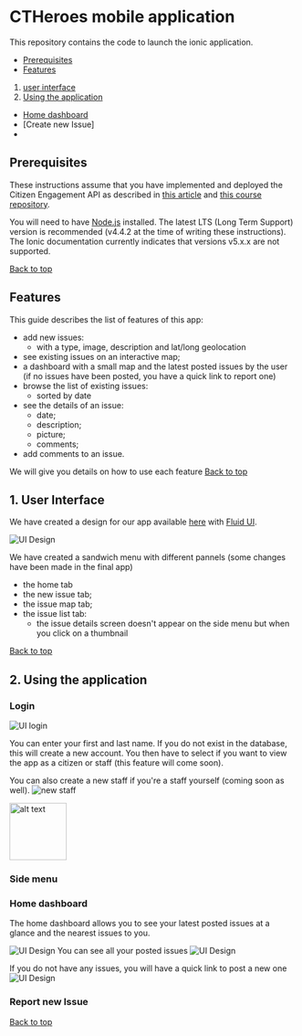 # CTHeroes mobile application

<a name="top"></a>

This repository contains the code to launch the ionic application.

* [Prerequisites](#pre)
* [Features](#features)

1. [user interface](#ui)
2. [Using the application](#using)
  * [Home dashboard](#setup-fork)
  * [Create new Issue]
  *





<a name="pre"></a>
## Prerequisites

These instructions assume that you have implemented and deployed the Citizen Engagement API as described in [this article](http://www.iflux.io/use-case/2015/02/03/citizen-engagement.html) and [this course repository](https://github.com/SoftEng-HEIGVD/Teaching-HEIGVD-CM_WEBS-2016).

You will need to have [Node.js](https://nodejs.org) installed.
The latest LTS (Long Term Support) version is recommended (v4.4.2 at the time of writing these instructions).
The Ionic documentation currently indicates that versions v5.x.x are not supported.

<a href="#top">Back to top</a>



<a name="features"></a>
## Features

This guide describes the list of features of this app:

* add new issues:
  * with a type, image, description and lat/long geolocation
* see existing issues on an interactive map;
* a dashboard with a small map and the latest posted issues by the user (if no issues have been posted, you have a quick link to report one)
* browse the list of existing issues:
  * sorted by date
* see the details of an issue:
  * date;
  * description;
  * picture;
  * comments;
* add comments to an issue.

We will give you details on how to use each feature
<a href="#top">Back to top</a>



<a name="ui"></a>
## 1. User Interface

We have created a design for our app available [here](https://www.fluidui.com/editor/live/preview/p_JGHaMwhypEvFRJXSJF2ELBFvhTuCJ7iW.1459774779362)
with [Fluid UI](https://www.fluidui.com).

![UI Design](www/img/readMe/fluid.PNG)

We have created a sandwich menu with different pannels (some changes have been made in the final app)

* the home tab
* the new issue tab;
* the issue map tab;
* the issue list tab:
  * the issue details screen doesn't appear on the side menu but when you click on a thumbnail


<a href="#top">Back to top</a>



<a name="using"></a>
## 2. Using the application



<a name="setup-fork"></a>
### Login
![UI login](http://i.imgur.com/lgT94CL.png)


You can enter your first and last name. If you do not exist in the database, this will create a new account.
You then have to select if you want to view the app as a citizen or staff (this feature will come soon).

You can also create a new staff if you're a staff yourself (coming soon as well).
![new staff](http://i.imgur.com/pzX1hNZ.png)

<img src="http://i.imgur.com/pzX1hNZ.png" alt="alt text" height="100px">

### Side menu

### Home dashboard
The home dashboard allows you to see your latest posted issues at a glance and the nearest issues to you.

![UI Design](www/img/readMe/fluid.PNG)
You can see all your posted issues
![UI Design](www/img/readMe/fluid.PNG)

If you do not have any issues, you will have a quick link to post a new one
![UI Design](www/img/readMe/fluid.PNG)

### Report new Issue


<a href="#top">Back to top</a>

